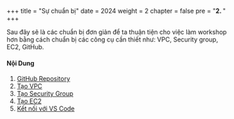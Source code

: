 +++
title = "Sự chuẩn bị"
date = 2024
weight = 2
chapter = false
pre = "<b>2. </b>"
+++

Sau đây sẽ là các chuẩn bị đơn giản để ta thuận tiện cho việc làm workshop hơn bằng cách chuẩn bị các công cụ cần thiết như: VPC, Security group, EC2, GitHub.

#### Nội Dung

1. [GitHub Repository](1-github)
2. [Tạo VPC](2-vpc)
3. [Tạo Security Group](3-securitygroup)
4. [Tạo EC2](4-ec2)
5. [Kết nối với VS Code](5-vscode)
